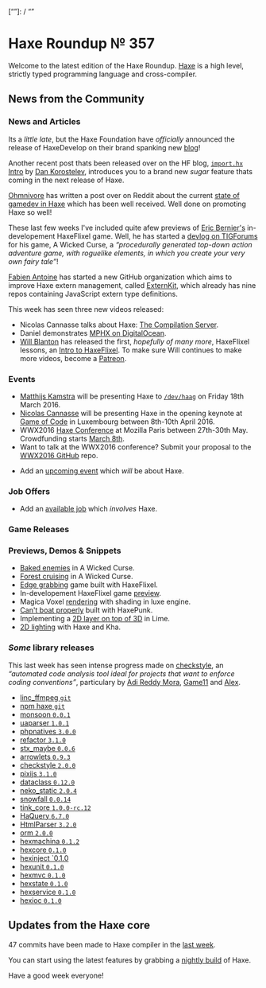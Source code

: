 [_template]: ../templates/roundup.html
[date]: / "2016-03-01 08:26:00"
[modified]: / "2016-03-01 08:26:00"
[published]: / "2016-03-01 15:30:00"
[“”]: / “”

# Haxe Roundup № 357

Welcome to the latest edition of the Haxe Roundup. [Haxe](http://haxe.org/?utm_source=haxe.io) is a high level, strictly typed programming language and cross-compiler.

## News from the Community

### News and Articles

Its a _little late_, but the Haxe Foundation have _officially_ announced the
release of HaxeDevelop on their brand spanking new [blog](http://haxe.org/blog/meet-haxedevelop)!

Another recent post thats been released over on the HF blog, [`import.hx` Intro](http://haxe.org/blog/importhx-intro) by [Dan Korostelev](https://twitter.com/nadako), introduces you to a brand new
_sugar_ feature thats coming in the next release of Haxe.

[Ohmnivore](https://twitter.com/4_AM_Games) has written a post over on Reddit
about the current [state of gamedev in Haxe](https://www.reddit.com/r/gamedev/comments/48z54l/the_state_of_gamedev_in_haxe/) which has been well received. Well done on promoting Haxe so well!

These last few weeks I've included quite afew previews of [Eric Bernier's](https://twitter.com/ericmbernier) in-developement HaxeFlixel game.
Well, he has started a [devlog on TIGForums](https://forums.tigsource.com/index.php?topic=54173.0) for his game, A Wicked Curse, a _“procedurally generated top-down action adventure game, with roguelike elements, in which you create your very own fairy tale”_!

[Fabien Antoine](https://twitter.com/fabantoine) has started a new GitHub
organization which aims to improve Haxe extern management, called 
[ExternKit](https://github.com/ExternKit), which already has nine 
repos containing JavaScript extern type definitions.

This week has seen three new videos released:
 - Nicolas Cannasse talks about Haxe: [The Compilation Server](https://www.youtube.com/watch?v=ckdOSCqUV6U).
 - Daniel demonstrates [MPHX on DigitalOcean](https://www.youtube.com/watch?v=MUx2CUtsnTU).
 - [Will Blanton](https://twitter.com/x01010111) has released the first, _hopefully of many more_, HaxeFlixel lessons, an [Intro to HaxeFlixel](https://www.youtube.com/watch?v=rXY9U3-o-wU). To make sure Will
continues to make more videos, become a [Patreon](https://www.patreon.com/x01010111?ty=h).

### Events

- [Matthijs Kamstra](https://twitter.com/MatthijsKamstra) will be presenting Haxe to [`/dev/haag`](http://www.meetup.com/devhaag/events/228921908/) on Friday 18th March 2016.
- [Nicolas Cannasse](https://twitter.com/ncannasse) will be presenting Haxe in
the opening keynote at [Game of Code](http://www.gameofcode.eu/) in Luxembourg between 8th-10th April 2016.
- WWX2016 [Haxe Conference](http://wwx.silexlabs.org/2016/) at Mozilla Paris between 27th-30th May. Crowdfunding starts [March 8th](https://twitter.com/silexlabs/status/700349110793203714).
- Want to talk at the WWX2016 conference? Submit your proposal to the [WWX2016 GitHub](https://github.com/silexlabs/wwx2016/#talks-workshops-hackathons) repo.
+	Add an [upcoming event](https://github.com/skial/haxe.io/labels/events) which _will_ be about Haxe.

### Job Offers

- Add an [available job](https://github.com/skial/haxe.io/labels/jobs) which _involves_ Haxe.

### Game Releases



### Previews, Demos & Snippets

- [Baked enemies](https://twitter.com/ericmbernier/status/704161336356380672) in A Wicked Curse.
- [Forest cruising](https://twitter.com/ericmbernier/status/704872491072798720) in A Wicked Curse.
- [Edge grabbing](https://twitter.com/go_bluemonkeys/status/704312396915953664) game built with HaxeFlixel.
- In-developement HaxeFlixel game [preview](https://twitter.com/_eons/status/706277536964149248).
- Magica Voxel [rendering](https://twitter.com/espenb/status/706296854431010816) with shading in luxe engine.
- [Can't boat properly](https://twitter.com/fritzvd/status/706586274086387714) built with HaxePunk.
- Implementing a [2D layer on top of 3D](https://twitter.com/kircode/status/706588643314548736) in Lime.
- [2D lighting](https://twitter.com/dmitryhryppa/status/706640485524307969) with Haxe and Kha.

### *Some* library releases

This last week has seen intense progress made on [checkstyle](https://github.com/adireddy/haxe-checkstyle), an _“automated
code analysis tool ideal for projects that want to enforce coding
conventions”_, particulary by [Adi Reddy Mora](https://twitter.com/adireddy),
[Game11](https://twitter.com/Gama11_) and 
[Alex](https://github.com/AlexHaxe).

- [linc_ffmpeg `git`](https://github.com/delahee/linc_ffmpeg)
- [npm haxe `git`](https://twitter.com/damoebius/status/706774213181448192)
- [monsoon `0.0.1`](http://lib.haxe.org/p/monsoon)
- [uaparser `1.0.1`](http://lib.haxe.org/p/uaparser/)
- [phpnatives `3.0.0`](http://lib.haxe.org/p/phpnatives)
- [refactor `3.1.0`](http://lib.haxe.org/p/refactor)
- [stx_maybe `0.0.6`](http://lib.haxe.org/p/stx_maybe)
- [arrowlets `0.9.3`](http://lib.haxe.org/p/arrowlets)
- [checkstyle `2.0.0`](http://lib.haxe.org/p/checkstyle)
- [pixijs `3.1.0`](http://lib.haxe.org/p/pixijs)
- [dataclass `0.12.0`](http://lib.haxe.org/p/dataclass)
- [neko_static `2.0.4`](http://lib.haxe.org/p/neko_static)
- [snowfall `0.0.14`](http://lib.haxe.org/p/snowfall)
- [tink_core `1.0.0-rc.12`](http://lib.haxe.org/p/tink_core)
- [HaQuery `6.7.0`](http://lib.haxe.org/p/HaQuery)
- [HtmlParser `3.2.0`](http://lib.haxe.org/p/HtmlParser)
- [orm `2.0.0`](http://lib.haxe.org/p/orm)
- [hexmachina `0.1.2`](http://lib.haxe.org/p/hexmachina)
- [hexcore `0.1.0`](http://lib.haxe.org/p/hexcore)
- [hexinject `0.1.0](http://lib.haxe.org/p/hexinject)
- [hexunit `0.1.0`](http://lib.haxe.org/p/hexunit)
- [hexmvc `0.1.0`](http://lib.haxe.org/p/hexmvc)
- [hexstate `0.1.0`](http://lib.haxe.org/p/hexstate)
- [hexservice `0.1.0`](http://lib.haxe.org/p/hexservice)
- [hexioc `0.1.0`](http://lib.haxe.org/p/hexioc)

## Updates from the Haxe core

47 commits have been made to Haxe compiler in the [last week].



You can start using the latest features by grabbing a [nightly build] of Haxe.

Have a good week everyone!

[last week]: https://github.com/issues?utf8=%E2%9C%93&q=closed%3A2016-02-28..2016-03-08+org%3Ahaxefoundation+is%3Aclosed+
[issues]: https://github.com/issues?utf8=%E2%9C%93&q=language%3Ahaxe+language%3Ac%2B%2B+language%3Ac+org%3Ahaxefoundation+org%3Aopenfl+org%3Asnowkit+org%3AKTXSoftware+org%3Ahaxeflixel+org%3Ahaxepunk+org%3Anmehost+org%3Ahaxeui+org%3Ahaxetink+org%3Anative-toolkit+org%3AStencyl+repo%3Ahaxe-js-kit+user%3Aunderscorediscovery+is%3Aclosed+closed%3A2016-02-28..2016-03-08+
[nightly build]: http://build.haxe.org
